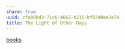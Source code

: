 ```yaml
---
share: true
uuid: cfa80bd3-71c6-4662-b215-bf0340ee2e74
title: The Light of Other Days
---
```

[books](/a3a80e28-c537-4091-a06f-3d20f44ec6a2)